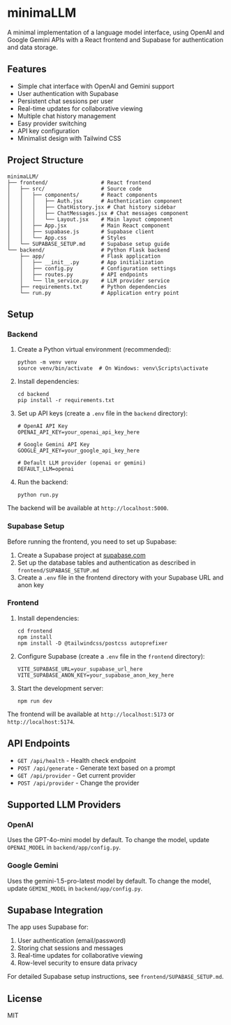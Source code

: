 # minimaLLM

A minimal implementation of a language model interface, using OpenAI and Google Gemini APIs with a React frontend and Supabase for authentication and data storage.

## Features

- Simple chat interface with OpenAI and Gemini support
- User authentication with Supabase
- Persistent chat sessions per user
- Real-time updates for collaborative viewing
- Multiple chat history management
- Easy provider switching
- API key configuration
- Minimalist design with Tailwind CSS

## Project Structure

```
minimaLLM/
├── frontend/                 # React frontend 
│   ├── src/                  # Source code
│   │   ├── components/       # React components
│   │   │   ├── Auth.jsx      # Authentication component
│   │   │   ├── ChatHistory.jsx # Chat history sidebar
│   │   │   ├── ChatMessages.jsx # Chat messages component
│   │   │   └── Layout.jsx    # Main layout component
│   │   ├── App.jsx           # Main React component
│   │   ├── supabase.js       # Supabase client
│   │   └── App.css           # Styles
│   └── SUPABASE_SETUP.md     # Supabase setup guide
└── backend/                  # Python Flask backend
    ├── app/                  # Flask application
    │   ├── __init__.py       # App initialization
    │   ├── config.py         # Configuration settings
    │   ├── routes.py         # API endpoints
    │   └── llm_service.py    # LLM provider service
    ├── requirements.txt      # Python dependencies
    └── run.py                # Application entry point
```

## Setup

### Backend

1. Create a Python virtual environment (recommended):
   ```
   python -m venv venv
   source venv/bin/activate  # On Windows: venv\Scripts\activate
   ```

2. Install dependencies:
   ```
   cd backend
   pip install -r requirements.txt
   ```

3. Set up API keys (create a `.env` file in the `backend` directory):
   ```
   # OpenAI API Key
   OPENAI_API_KEY=your_openai_api_key_here
   
   # Google Gemini API Key
   GOOGLE_API_KEY=your_google_api_key_here
   
   # Default LLM provider (openai or gemini)
   DEFAULT_LLM=openai
   ```

4. Run the backend:
   ```
   python run.py
   ```

The backend will be available at `http://localhost:5000`.

### Supabase Setup

Before running the frontend, you need to set up Supabase:

1. Create a Supabase project at [supabase.com](https://supabase.com)
2. Set up the database tables and authentication as described in `frontend/SUPABASE_SETUP.md`
3. Create a `.env` file in the frontend directory with your Supabase URL and anon key

### Frontend

1. Install dependencies:
   ```
   cd frontend
   npm install
   npm install -D @tailwindcss/postcss autoprefixer
   ```

2. Configure Supabase (create a `.env` file in the `frontend` directory):
   ```
   VITE_SUPABASE_URL=your_supabase_url_here
   VITE_SUPABASE_ANON_KEY=your_supabase_anon_key_here
   ```

3. Start the development server:
   ```
   npm run dev
   ```

The frontend will be available at `http://localhost:5173` or `http://localhost:5174`.

## API Endpoints

- `GET /api/health` - Health check endpoint
- `POST /api/generate` - Generate text based on a prompt
- `GET /api/provider` - Get current provider
- `POST /api/provider` - Change the provider

## Supported LLM Providers

### OpenAI
Uses the GPT-4o-mini model by default. To change the model, update `OPENAI_MODEL` in `backend/app/config.py`.

### Google Gemini
Uses the gemini-1.5-pro-latest model by default. To change the model, update `GEMINI_MODEL` in `backend/app/config.py`.

## Supabase Integration

The app uses Supabase for:
1. User authentication (email/password)
2. Storing chat sessions and messages
3. Real-time updates for collaborative viewing
4. Row-level security to ensure data privacy

For detailed Supabase setup instructions, see `frontend/SUPABASE_SETUP.md`.

## License

MIT